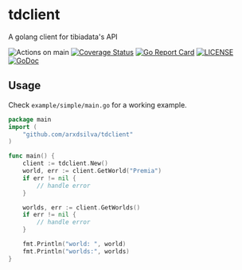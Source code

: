# tdclient
A golang client for tibiadata's API

![Actions on main](https://github.com/arxdsilva/tdclient/actions/workflows/test.yml/badge.svg?branch=main)
[![Coverage Status](https://coveralls.io/repos/github/arxdsilva/tdclient/badge.svg?branch=main)](https://coveralls.io/github/arxdsilva/tdclient?branch=main)
[![Go Report Card](https://goreportcard.com/badge/github.com/arxdsilva/tdclient)](https://goreportcard.com/report/github.com/arxdsilva/tdclient)
[![LICENSE](https://img.shields.io/badge/license-MIT-orange.svg)](LICENSE)
[![GoDoc](https://godoc.org/github.com/arxdsilva/tdclient?status.svg)](https://godoc.org/github.com/arxdsilva/tdclient)

## Usage

Check `example/simple/main.go` for a working example.

```go
package main
import (
    "github.com/arxdsilva/tdclient"
)

func main() {
    client := tdclient.New()
    world, err := client.GetWorld("Premia")
    if err != nil {
        // handle error
    }

    worlds, err := client.GetWorlds()
    if err != nil {
        // handle error
    }

    fmt.Println("world: ", world)
    fmt.Println("worlds:", worlds)
}
```


